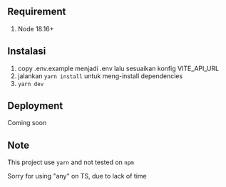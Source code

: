 ## Requirement
1. Node 18.16+

## Instalasi

1. copy .env.example menjadi .env lalu sesuaikan konfig VITE_API_URL
2. jalankan `yarn install` untuk meng-install dependencies 
4. `yarn dev` 

## Deployment
Coming soon

## Note
This project use `yarn` and not tested on `npm`

Sorry for using "any" on TS, due to lack of time